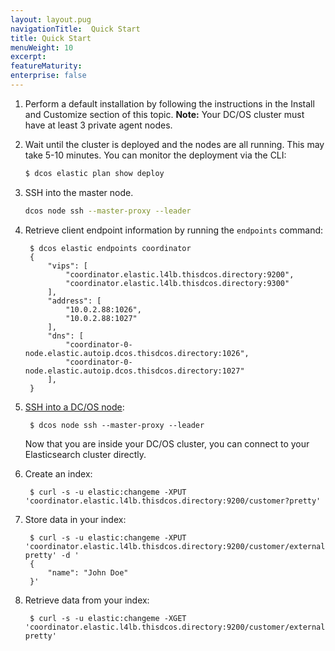 ```yaml
---
layout: layout.pug
navigationTitle:  Quick Start
title: Quick Start
menuWeight: 10
excerpt:
featureMaturity:
enterprise: false
---
```


<!-- This source repo for this topic is https://github.com/dcos-commons/frameworks/elastic -->


1. Perform a default installation by following the instructions in the Install and Customize section of this topic.
	**Note:** Your DC/OS cluster must have at least 3 private agent nodes.

1. Wait until the cluster is deployed and the nodes are all running. This may take 5-10 minutes. You can monitor the deployment via the CLI:
	
	```bash
	$ dcos elastic plan show deploy
	```

1. SSH into the master node.

    ```bash
    dcos node ssh --master-proxy --leader
    ```
        
1. Retrieve client endpoint information by running the `endpoints` command:
        
        $ dcos elastic endpoints coordinator
        {
            "vips": [
                "coordinator.elastic.l4lb.thisdcos.directory:9200",
                "coordinator.elastic.l4lb.thisdcos.directory:9300"
            ],
            "address": [
                "10.0.2.88:1026",
                "10.0.2.88:1027"
            ],
            "dns": [
                "coordinator-0-node.elastic.autoip.dcos.thisdcos.directory:1026",
                "coordinator-0-node.elastic.autoip.dcos.thisdcos.directory:1027"
            ],
        }

1. [SSH into a DC/OS node][1]:

        $ dcos node ssh --master-proxy --leader

    Now that you are inside your DC/OS cluster, you can connect to your Elasticsearch cluster directly.

1. Create an index:

        $ curl -s -u elastic:changeme -XPUT 'coordinator.elastic.l4lb.thisdcos.directory:9200/customer?pretty'


1. Store data in your index:

        $ curl -s -u elastic:changeme -XPUT 'coordinator.elastic.l4lb.thisdcos.directory:9200/customer/external/1?pretty' -d '
        {
            "name": "John Doe"
        }'
        
1. Retrieve data from your index:

        $ curl -s -u elastic:changeme -XGET 'coordinator.elastic.l4lb.thisdcos.directory:9200/customer/external/1?pretty'


[1]: /1.9/administering-clusters/sshcluster/
